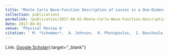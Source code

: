 ```yaml
---
title: "Monte Carlo Wave-Function Description of Losses in a One-Dimensional Bose Gas and Cooling to the Ground State by Quantum Feedback"
collection: publications
permalink: /publication/2017-04-01-Monte-Carlo-Wave-Function-Description-of-Losses-in-a-One-Dimensional-Bose-Gas-and-Cooling-to-the-Ground-State-by-Quantum-Feedback
date: 2017-04-01
venue: 'Physical Review A'
citation: ' M. *Schemmer*,  A. Johnson,  R. Photopoulos,  I. Bouchoule, &quot;Monte Carlo Wave-Function Description of Losses in a One-Dimensional Bose Gas and Cooling to the Ground State by Quantum Feedback.&quot; Physical Review A, 2017.'
---
```

Link: [Google Scholar](https://scholar.google.com/scholar?q=Monte+Carlo+Wave+Function+Description+of+Losses+in+a+One+Dimensional+Bose+Gas+and+Cooling+to+the+Ground+State+by+Quantum+Feedback){:target="_blank"}